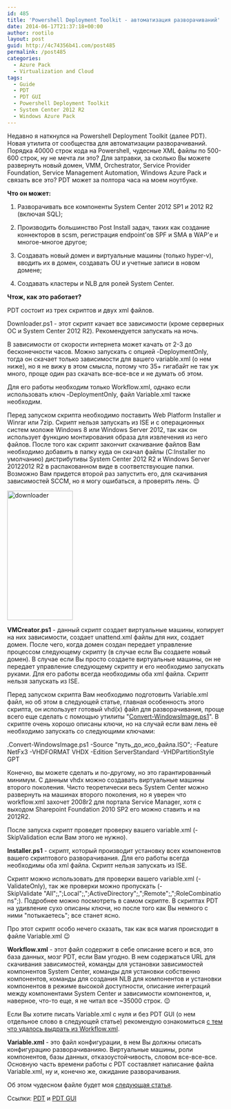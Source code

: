 ```yaml
---
id: 485
title: 'Powershell Deployment Toolkit - автоматизация разворачиваний'
date: 2014-06-17T21:37:18+00:00
author: rootilo
layout: post
guid: http://4c74356b41.com/post485
permalink: /post485
categories:
  - Azure Pack
  - Virtualization and Cloud
tags:
  - Guide
  - PDT
  - PDT GUI
  - Powershell Deployment Toolkit
  - System Center 2012 R2
  - Windows Azure Pack
---
```

Недавно я наткнулся на Powershell Deployment Toolkit (далее PDT). Новая утилита от сообщества для автоматизации разворачиваний. Порядка 40000 строк кода на Powershell, чудесные XML файлы по 500-600 строк, ну не мечта ли это? Для затравки, за сколько Вы можете развернуть новый домен, VMM, Orchestrator, Service Provider Foundation, Service Management Automation, Windows Azure Pack и связать все это? PDT может за полтора часа на моем ноутбуке.

**Что он может:**
  
1. Разворачивать все компоненты System Center 2012 SP1 и 2012 R2 (включая SQL);
  
2. Производить большинство Post Install задач, таких как создание коннекторов в scsm, регистрация endpoint'ов SPF и SMA в WAP'е и многое-многое другое;
  
3. Создавать новый домен и виртуальные машины (только hyper-v), вводить их в домен, создавать OU и учетные записи в новом домене;
  
4. Создавать кластеры и NLB для ролей System Center.

**Чтож, как это работает?**
  
PDT состоит из трех скриптов и двух xml файлов.
  
Downloader.ps1 - этот скрипт качает все зависимости (кроме серверных ОС и System Center 2012 R2). Рекомендуется запускать на ночь.
  
В зависимости от скорости интернета может качать от 2-3 до бесконечности часов. Можно запускать с опцией -DeploymentOnly, тогда он скачает только зависимости для вашего variable.xml (о нем ниже), но я не вижу в этом смысла, потому что 35+ гигабайт не так уж много, проще один раз скачать все-все-все и не думать об этом.
  
Для его работы необходим только Workflow.xml, однако если использовать ключ -DeploymentOnly, файл Variable.xml также необходим.
  
Перед запуском скрипта необходимо поставить Web Platform Installer и Winrar или 7zip. Скрипт нельзя запускать из ISE и с операционных систем моложе Windows 8 или Windows Server 2012, так как он использует функцию монтирования образа для извлечения из него файлов. После того как скрипт закончит скачивание файлов Вам необходимо добавить в папку куда он скачал файлы (C:Installer по умолчанию) дистрибутивы System Center 2012 R2 и Windows Server 20122012 R2 в распакованном виде в соответствующие папки. Возможно Вам придется второй раз запустить его, для скачивания зависимостей SCCM, но я могу ошибаться, а проверять лень. 😉

<a href="http://4c74356b41.com/wp-content/uploads/2016/02/downloader.png" rel="attachment wp-att-4773"><img src="http://4c74356b41.com/wp-content/uploads/2016/02/downloader-152x300.png" alt="downloader" width="152" height="300" /></a>

**VMCreator.ps1** - данный скрипт создает виртуальные машины, копирует на них зависимости, создает unattend.xml файлы для них, создает домен. После чего, когда домен создан передает управление процессом следующему скрипту (в случае если Вы создаете новый домен). В случае если Вы просто создаете виртуальные машины, он не передает управление следующему скрипту и его необходимо запускать руками. Для его работы всегда необходимы оба xml файла. Скрипт нельзя запускать из ISE.
  
Перед запуском скрипта Вам необходимо подготовить Variable.xml файл, но об этом в следующей статье, главная особенность этого скрипта, он использует готовый vhd(x) файл для разворачивания, проще всего еще сделать с помощью утилиты "[Convert-WindowsImage.ps1](http://gallery.technet.microsoft.com/scriptcenter/Convert-WindowsImageps1-0fe23a8f)". В скрипте очень хорошо описаны ключи, но на случай если вам лень её необходимо запускать со следующими ключами:
  
.Convert-WindowsImage.ps1 -Source "путь\_до\_исо_файла.ISO"; -Feature NetFx3 -VHDFORMAT VHDX -Edition ServerStandard -VHDPartitionStyle GPT
  
Конечно, вы можете сделать и по-другому, но это гарантированный минимум. С данным vhdx можно создавать виртуальные машины второго поколения. Чисто теоретически весь System Center можно развернуть на машинах второго поколения, но я уверен что workflow.xml захочет 2008r2 для портала Service Manager, хотя с выходом Sharepoint Foundation 2010 SP2 его можно ставить и на 2012R2.
  
После запуска скрипт проведет проверку вашего variable.xml (-SkipValidation если Вам этого не нужно).

**Installer.ps1** - скрипт, который производит установку всех компонентов вашего скриптового разворачивания. Для его работы всегда необходимы оба xml файла. Скрипт нельзя запускать из ISE.
  
Скрипт можно использовать для проверки вашего variable.xml (-ValidateOnly), так же проверки можно пропускать (-SkipValidate "All";,";Local";,";ActiveDirectory";,";Remote";,";RoleCombinations";). Подробнее можно посмотреть в самом скрипте. В скриптах PDT на удивление сухо описаны ключи, но после того как Вы немного с ними "потыкаетесь"; все станет ясно.
  
Про этот скрипт особо нечего сказать, так как вся магия происходит в файле Variable.xml 😉

**Workflow.xml** - этот файл содержит в себе описание всего и вся, это база данных, мозг PDT, если Вам угодно. В нем содержаться URL для скачивания зависимостей, команды для установки зависимостей компонентов System Center, команды для установки собственно компонентов, команды для создания NLB для компонентов и установки компонентов в режиме высокой доступности, описание интеграций между компонентами System Center и зависимости компонентов, и, наверное, что-то еще, я не читал все ~35000 строк. 😉
  
Если Вы хотите писать Variable.xml с нуля и без PDT GUI (о нем отдельное слово в следующей статье) рекомендую ознакомиться [с тем что удалось выдрать из Workflow.xml](http://4c74356b41.com/post580).

**Variable.xml** - это файл конфигурации, в нем Вы должны описать конфигурацию разворачиванияю. Виртуальные машины, роли компонентов, базы данных, отказоустойчивость, словом все-все-все. Основную часть времени работы с PDT составляет написание файла Variable.xml, ну и, конечно же, ожидание разворачивания.
  
Об этом чудесном файле будет моя [следующая статья](http://4c74356b41.com/post546).

Ссылки: [PDT](http://gallery.technet.microsoft.com/PowerShell-Deployment-f20bb605) и [PDT GUI](http://gallery.technet.microsoft.com/PDT-GUI-for-Powershell-6908b819)